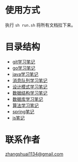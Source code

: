 # 使用方式

执行 `sh run.sh` 将所有文档拉下来。

# 目录结构

- [git学习笔记](https://github.com/sunzhangshuai/mygit)
- [go学习笔记](https://github.com/sunzhangshuai/mygo)
- [java学习笔记](https://github.com/sunzhangshuai/myjava)
- [消息队列学习笔记](https://github.com/sunzhangshuai/mymq)
- [设计模式学习笔记](https://github.com/sunzhangshuai/mydesignmode)
- [数据结构学习笔记](https://github.com/sunzhangshuai/mydatastructure)
- [数据库学习笔记](https://github.com/sunzhangshuai/mydatabase)
- [算法学习笔记](https://github.com/sunzhangshuai/myalgorithm)
- [spring笔记](https://github.com/sunzhangshuai/myspring)
- [js笔记](https://github.com/sunzhangshuai/myjavascript)

# 联系作者

zhangshuai1134@gmail.com
